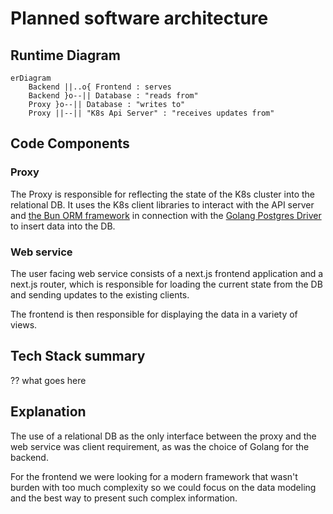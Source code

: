 # Planned software architecture

## Runtime Diagram

```mermaid
erDiagram
    Backend ||..o{ Frontend : serves
    Backend }o--|| Database : "reads from"
    Proxy }o--|| Database : "writes to"
    Proxy ||--|| "K8s Api Server" : "receives updates from"
```

## Code Components

### Proxy

The Proxy is responsible for reflecting the state of the K8s cluster into the relational DB.
It uses the K8s client libraries to interact with the API server
and [the Bun ORM framework](https://bun.uptrace.dev/) in connection with the [Golang Postgres Driver](https://github.com/lib/pq) to insert data into the DB.

### Web service

The user facing web service consists of a next.js frontend application and a next.js router,
which is responsible for loading the current state from the DB and sending updates to the existing clients.

The frontend is then responsible for displaying the data in a variety of views.


## Tech Stack summary

?? what goes here


## Explanation

The use of a relational DB as the only interface between the proxy and the web service was client requirement, as was the choice of Golang for the backend.

For the frontend we were looking for a modern framework that wasn't burden with too much complexity so we could focus
on the data modeling and the best way to present such complex information.